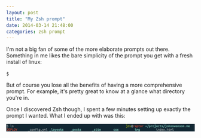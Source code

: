 ```yaml
---
layout: post
title: "My Zsh prompt"
date: 2014-03-14 21:48:00
categories: zsh prompt
---
```


I'm not a big fan of some of the more elaborate prompts out there. Something in
me likes the bare simplicity of the prompt you get with a fresh install of
linux:

`$`

But of course you lose all the benefits of having a more comprehensive prompt.
For example, it's pretty great to know at a glance what directory you're in.

Once I discovered Zsh though, I spent a few minutes setting up exactly the
prompt I wanted. What I ended up with was this:

![zsh prompt](/img/prompt.png)
